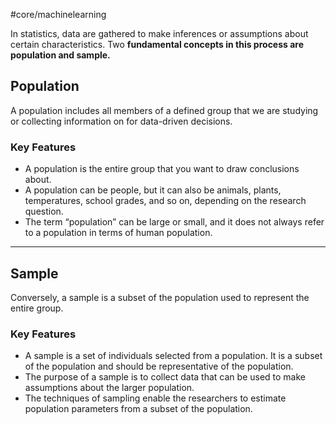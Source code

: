 #core/machinelearning

In statistics, data are gathered to make inferences or assumptions about certain characteristics. Two **fundamental concepts in this process are population and sample.**

## Population

A population includes all members of a defined group that we are studying or collecting information on for data-driven decisions.

### Key Features

- A population is the entire group that you want to draw conclusions about.
- A population can be people, but it can also be animals, plants, temperatures, school grades, and so on, depending on the research question.
- The term “population” can be large or small, and it does not always refer to a population in terms of human population.

---

## Sample

Conversely, a sample is a subset of the population used to represent the entire group.

### Key Features

- A sample is a set of individuals selected from a population. It is a subset of the population and should be representative of the population.
- The purpose of a sample is to collect data that can be used to make assumptions about the larger population.
- The techniques of sampling enable the researchers to estimate population parameters from a subset of the population.
